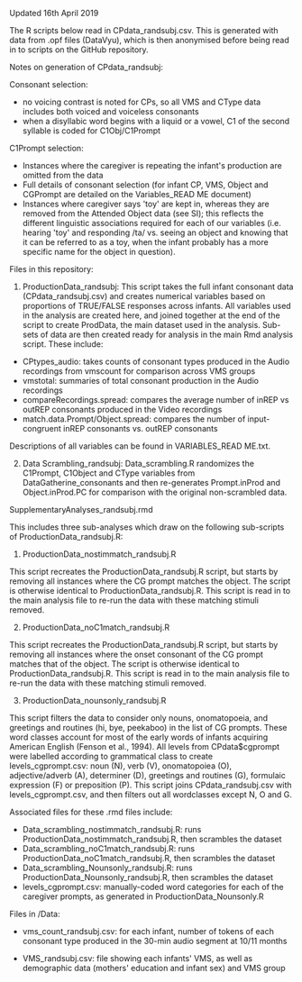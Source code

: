 Updated 16th April 2019

The R scripts below read in CPdata_randsubj.csv. This is generated with data from .opf files (DataVyu), which is then anonymised before being read in
to scripts on the GitHub repository.

Notes on generation of CPdata_randsubj:

 Consonant selection: 

 - no voicing contrast is noted for CPs, so all VMS and CType data includes both voiced and voiceless consonants
 - when a disyllabic word begins with a liquid or a vowel, C1 of the second syllable is coded for C1Obj/C1Prompt
 
 C1Prompt selection:
 
 - Instances where the caregiver is repeating the infant's production are omitted from the data
 - Full details of consonant selection (for infant CP, VMS, Object and CGPrompt are detailed on the Variables_READ ME document)
 - Instances where caregiver says 'toy' are kept in, whereas they are removed from the Attended Object data (see SI); this reflects the different linguistic 
   associations required for each of our variables (i.e. hearing 'toy' and responding /ta/ vs. seeing an object and knowing that it can be referred to as 
   a toy, when the infant probably has a more specific name for the object in question).

Files in this repository:

1. ProductionData_randsubj: This script takes the full infant consonant data (CPdata_randsubj.csv) and creates numerical variables based on proportions of
TRUE/FALSE responses across infants. All variables used in the analysis are created here, and joined together at the end of the script to create ProdData,
the main dataset used in the analysis. Sub-sets of data are then created ready for analysis in the main Rmd analysis script. These include:

 - CPtypes_audio: takes counts of consonant types produced in the Audio recordings from vmscount for comparison across VMS groups
 - vmstotal: summaries of total consonant production in the Audio recordings
 - compareRecordings.spread: compares the average number of inREP vs outREP consonants produced in the Video recordings
 - match.data.Prompt/Object.spread: compares the number of input-congruent inREP consonants vs. outREP consonants

Descriptions of all variables can be found in VARIABLES_READ ME.txt.

2. Data Scrambling_randsubj: Data_scrambling.R randomizes the C1Prompt, C1Object and CType variables from DataGatherine_consonants and then 
re-generates Prompt.inProd and Object.inProd.PC for comparison with the original non-scrambled data.

SupplementaryAnalyses_randsubj.rmd 

This includes three sub-analyses which draw on the following sub-scripts of ProductionData_randsubj.R:

1. ProductionData_nostimmatch_randsubj.R

This script recreates the ProductionData_randsubj.R script, but starts by removing all instances where the CG prompt matches the object. 
The script is otherwise identical to ProductionData_randsubj.R. This script is read in to the main analysis file to re-run the data with 
these matching stimuli removed.

2. ProductionData_noC1match_randsubj.R

This script recreates the ProductionData_randsubj.R script, but starts by removing all instances where the onset consonant of the CG prompt 
matches that of the object. The script is otherwise identical to ProductionData_randsubj.R. This script is read in to the main analysis 
file to re-run the data with these matching stimuli removed.

3. ProductionData_nounsonly_randsubj.R

This script filters the data to consider only nouns, onomatopoeia, and greetings and routines (hi, bye, peekaboo) in the list of CG prompts. 
These word classes account for most of the early words of infants acquiring American English (Fenson et al., 1994). 
All levels from CPdata$cgprompt were labelled according to grammatical class to create levels_cgprompt.csv: noun (N), verb (V), onomatopoiea (O), 
adjective/adverb (A), determiner (D), greetings and routines (G), formulaic expression (F) or preposition (P). This script joins CPdata_randsubj.csv
with levels_cgprompt.csv, and then filters out all wordclasses except N, O and G.

Associated files for these .rmd files include:

 - Data_scrambling_nostimmatch_randsubj.R: runs ProductionData_nostimmatch_randsubj.R, then scrambles the dataset
 - Data_scrambling_noC1match_randsubj.R: runs ProductionData_noC1match_randsubj.R, then scrambles the dataset
 - Data_scrambling_Nounsonly_randsubj.R: runs ProductionData_Nounsonly_randsubj.R, then scrambles the dataset
 - levels_cgprompt.csv: manually-coded word categories for each of the caregiver prompts, as generated in ProductionData_Nounsonly.R

Files in /Data:

 - vms_count_randsubj.csv: for each infant, number of tokens of each consonant type produced in the 30-min audio segment at 10/11 months

 - VMS_randsubj.csv: file showing each infants' VMS, as well as demographic data (mothers' education and infant sex) and VMS group
